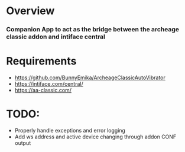 # Overview
### Companion App to act as the bridge between the archeage classic addon and intiface central

# Requirements
- https://github.com/BunnyEmika/ArcheageClassicAutoVibrator
- https://intiface.com/central/
- https://aa-classic.com/

# TODO:
- Properly handle exceptions and error logging
- Add ws address and active device changing through addon CONF output
